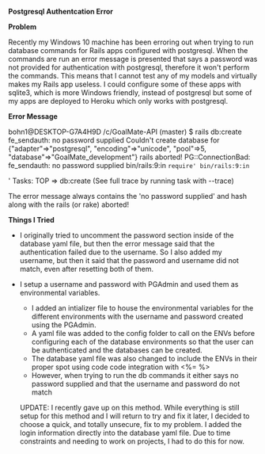 **Postgresql Authentcation Error**

**Problem**

Recently my Windows 10 machine has been erroring out when trying to run database commands for Rails apps configured with postgresql. When the commands are run an error message is presented that says a password was not
provided for authentication with postgresql, therefore it won't perform the commands. This means that I cannot test any of my models and virtually makes my Rails app useless. I could configure some of these apps with sqlite3, which is more Windows friendly, instead of postgresql but some of my apps are deployed to Heroku which only works with postgresql.

**Error Message**

bohn1@DESKTOP-G7A4H9D /c/GoalMate-API (master)
$ rails db:create
fe_sendauth: no password supplied
Couldn't create database for {"adapter"=>"postgresql", "encoding"=>"unicode", "pool"=>5, "database"=>"GoalMate_development"}
rails aborted!
PG::ConnectionBad: fe_sendauth: no password supplied
bin/rails:9:in `require'
bin/rails:9:in `<main>'
Tasks: TOP => db:create
(See full trace by running task with --trace)

The error message always contains the 'no password supplied' and hash along with the rails (or rake) aborted!

**Things I Tried**

- I originally tried to uncomment the password section inside of the database yaml file, but then the error message said that the authentication failed due to the username. So I also added my username, but then it said that the password and username did not match, even after resetting both of them.

- I setup a username and password with PGAdmin and used them as environmental variables.
  - I added an intializer file to house the environmental variables for the different environments with the username and password created using the PGAdmin.
  - A yaml file was added to the config folder to call on the ENVs before configuring each of the database environments so that the user can be
  authenticated and the databases can be created.
  - The database yaml file was also changed to include the ENVs in their proper spot using code code integration with <%= %>
  - However, when trying to run the db commands it either says no password supplied and that the username and password do not match

  UPDATE:
    I recently gave up on this method. While everything is still setup for this method and I will return to try and fix it later, I decided to choose a quick, and totally unsecure, fix to my problem. I added the login information directly into the database yaml file. Due to time constraints and needing to work on projects, I had to do this for now.
